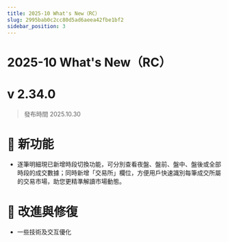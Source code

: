 ```yaml
---
title: 2025-10 What's New（RC）
slug: 2995bab0c2cc80d5ad6aeea42fbe1bf2
sidebar_position: 3
---
```



# 2025-10 What's New（RC）


# v 2.34.0

> 發布時間   2025.10.30

# 🎉 新功能

- 逐筆明細現已新增時段切換功能，可分別查看夜盤、盤前、盤中、盤後或全部時段的成交數據；同時新增「交易所」欄位，方便用戶快速識別每筆成交所屬的交易市場，助您更精準解讀市場動態。

# 📌 改進與修復

- 一些技術及交互優化

